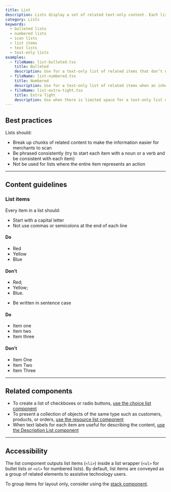 ```yaml
---
title: List
description: Lists display a set of related text-only content. Each list item begins with a bullet or a number.
category: Lists
keywords:
  - bulleted lists
  - numbered lists
  - icon lists
  - list items
  - text lists
  - text-only lists
examples:
  - fileName: list-bulleted.tsx
    title: Bulleted
    description: Use for a text-only list of related items that don’t need to be in a specific order and don’t require an icon or other indicator.
  - fileName: list-numbered.tsx
    title: Numbered
    description: Use for a text-only list of related items when an inherent order, priority, or sequence needs to be communicated.
  - fileName: list-extra-tight.tsx
    title: Extra Tight
    description: Use when there is limited space for a text-only list of related items when an inherent order, priority, or sequence needs to be communicated.
---
```


## Best practices

Lists should:

- Break up chunks of related content to make the information easier for merchants to scan
- Be phrased consistently (try to start each item with a noun or a verb and be consistent with each item)
- Not be used for lists where the entire item represents an action

---

## Content guidelines

### List items

Every item in a list should:

- Start with a capital letter
- Not use commas or semicolons at the end of each line

<DoDont>

#### Do

- Red
- Yellow
- Blue

#### Don’t

- Red;
- Yellow;
- Blue.

</DoDont>

- Be written in sentence case

<DoDont>

#### Do

- Item one
- Item two
- Item three

#### Don’t

- Item One
- Item Two
- Item Three

</DoDont>

---

## Related components

- To create a list of checkboxes or radio buttons, [use the choice list component](https://polaris.shopify.com/components/choice-list)
- To present a collection of objects of the same type such as customers, products, or orders, [use the resource list component](https://polaris.shopify.com/components/resource-list)
- When text labels for each item are useful for describing the content, [use the Description List component](https://polaris.shopify.com/components/description-list)

---

## Accessibility

The list component outputs list items (`<li>`) inside a list wrapper (`<ul>` for bullet lists or `<ol>` for numbered lists). By default, list items are conveyed as a group of related elements to assistive technology users.

To group items for layout only, consider using the [stack component](https://polaris.shopify.com/components/layout-and-structure/alpha-stack).
